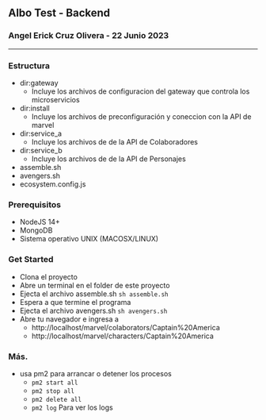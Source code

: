 ## Albo Test - Backend
### Angel Erick Cruz Olivera - 22 Junio 2023

<hr>

### Estructura

- dir:gateway 
  - Incluye los archivos de configuracion del gateway que controla los microservicios
- dir:install
  - Incluye los archivos de preconfiguración y coneccion con la API de marvel
- dir:service_a
  - Incluye los archivos de de la API de Colaboradores
- dir:service_b
  - Incluye los archivos de de la API de Personajes
- assemble.sh 
- avengers.sh
- ecosystem.config.js

### Prerequisitos
* NodeJS 14+
* MongoDB
* Sistema operativo UNIX (MACOSX/LINUX)

### Get Started

* Clona el proyecto
* Abre un terminal en el folder de este proyecto
* Ejecta el archivo assemble.sh 
 ```sh assemble.sh```
* Espera a que termine el programa
* Ejecta el archivo avengers.sh
  ```sh avengers.sh```
* Abre tu navegador e ingresa a 
  * http://localhost/marvel/colaborators/Captain%20America
  * http://localhost/marvel/characters/Captain%20America

### Más.
* usa pm2 para arrancar o detener los procesos
  * ```pm2 start all```
  * ```pm2 stop all```
  * ```pm2 delete all```
  * ```pm2 log```   Para ver los logs

